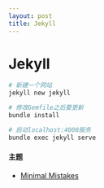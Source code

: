 ```yaml
---
layout: post
title: Jekyll
---
```

# Jekyll

```bash
# 新建一个网站
jekyll new jekyll

# 修改Gemfile之后要更新
bundle install

# 启动localhost:4000服务
bundle exec jekyll serve
```

#### 主题

* [Minimal Mistakes](https://github.com/mmistakes/minimal-mistakes)